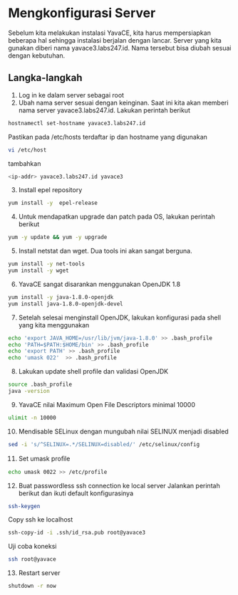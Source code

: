 Mengkonfigurasi Server
=====================================================

Sebelum kita melakukan instalasi YavaCE, kita harus mempersiapkan beberapa hal sehingga instalasi berjalan dengan lancar. Server yang kita gunakan diberi nama yavace3.labs247.id. Nama tersebut bisa diubah sesuai dengan kebutuhan.

## Langka-langkah

1. Log in ke dalam server sebagai root
2. Ubah nama server sesuai dengan keinginan. Saat ini kita akan memberi nama server yavace3.labs247.id. Lakukan perintah berikut
```bash
hostnamectl set-hostname yavace3.labs247.id
```
Pastikan pada /etc/hosts terdaftar ip dan hostname yang digunakan
```bash
vi /etc/host
```
tambahkan 
```bash
<ip-addr> yavace3.labs247.id yavace3
```
3. Install epel repository
```bash
yum install -y  epel-release
```
4. Untuk mendapatkan upgrade dan patch pada OS, lakukan perintah berikut
```bash
yum -y update && yum -y upgrade
```
5. Install netstat dan wget. Dua tools ini akan sangat berguna.
```bash
yum install -y net-tools
yum install -y wget
```
6. YavaCE sangat disarankan menggunakan OpenJDK 1.8
```bash
yum install -y java-1.8.0-openjdk
yum install java-1.8.0-openjdk-devel
```
7. Setelah selesai menginstall OpenJDK, lakukan konfigurasi pada shell yang kita menggunakan
```bash
echo 'export JAVA_HOME=/usr/lib/jvm/java-1.8.0' >> .bash_profile
echo 'PATH=$PATH:$HOME/bin' >> .bash_profile
echo 'export PATH' >> .bash_profile
echo 'umask 022'  >> .bash_profile
```
8. Lakukan update shell profile dan validasi OpenJDK
```bash
source .bash_profile
java -version
```
9. YavaCE nilai Maximum Open File Descriptors minimal 10000
```bash
ulimit -n 10000
```
10. Mendisable SELinux dengan mungubah nilai SELINUX menjadi disabled
```bash
sed -i 's/^SELINUX=.*/SELINUX=disabled/' /etc/selinux/config
```
11. Set umask proﬁle
```bash
echo umask 0022 >> /etc/profile
```
12. Buat passwordless ssh connection ke local server
Jalankan perintah berikut dan ikuti default konfigurasinya
```bash
ssh-keygen
```
Copy ssh ke localhost
```bash
ssh-copy-id -i .ssh/id_rsa.pub root@yavace3
```
Uji coba koneksi
```bash
ssh root@yavace
```
13. Restart server
```bash
shutdown -r now
```
